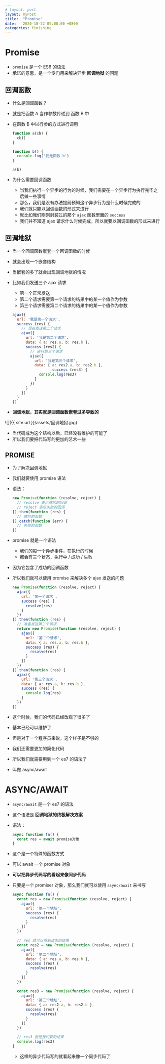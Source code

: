 ```yaml
---
# layout: post
layout: myPost
title:  "Promise"
date:   2020-10-22 09:00:00 +0800
categories: finishing
---
```


# Promise

- `promise` 是一个 ES6 的语法
- 承诺的意思，是一个专门用来解决异步 **回调地狱** 的问题



## 回调函数

- 什么是回调函数？

- 就是把函数 A 当作参数传递到 函数 B 中

- 在函数 B 中以行参的方式进行调用

  ```javascript
  function a(cb) {
    cb()
  }
  
  function b() {
    console.log('我是函数 b')
  }
  
  a(b)
  ```

- 为什么需要回调函数

  - 当我们执行一个异步的行为的时候，我们需要在一个异步行为执行完毕之后做一些事情
  - 那么，我们是没有办法提前预知这个异步行为是什么时候完成的
  - 我们就只能以回调函数的形式来进行
  - 就比如我们刚刚封装过的那个 `ajax` 函数里面的 `success` 
  - 我们并不知道 ajax 请求什么时候完成，所以就要以回调函数的形式来进行



## 回调地狱

- 当一个回调函数嵌套一个回调函数的时候

- 就会出现一个嵌套结构

- 当嵌套的多了就会出现回调地狱的情况

- 比如我们发送三个 ajax 请求

  - 第一个正常发送
  - 第二个请求需要第一个请求的结果中的某一个值作为参数
  - 第三个请求需要第二个请求的结果中的某一个值作为参数

  ```javascript
  ajax({
    url: '我是第一个请求',
    success (res) {
      // 现在发送第二个请求
      ajax({
        url: '我是第二个请求'，
        data: { a: res.a, b: res.b },
        success (res2) {
          // 进行第三个请求
          ajax({
            url: '我是第三个请求',
            data: { a: res2.a, b: res2.b },
    				success (res3) { 
              console.log(res3) 
            }
          })
        }
      })
    }
  })
  ```

- **回调地狱，其实就是回调函数嵌套过多导致的**

![]({{ site.url }}/assets/回调地狱.jpg)

- 当代码成为这个结构以后，已经没有维护的可能了
- 所以我们要把代码写的更加的艺术一些



## PROMISE

- 为了解决回调地狱

- 我们就要使用 promise 语法

- 语法：

  ```javascript
  new Promise(function (resolve, reject) {
    // resolve 表示成功的回调
    // reject 表示失败的回调
  }).then(function (res) {
    // 成功的函数
  }).catch(function (err) {
    // 失败的函数
  })
  ```

- promise 就是一个语法

  - 我们的每一个异步事件，在执行的时候
  - 都会有三个状态，执行中 / 成功 / 失败

- 因为它包含了成功的回调函数

- 所以我们就可以使用 promise 来解决多个 ajax 发送的问题

  ```javascript
  new Promise(function (resolve, reject) {
    ajax({
      url: '第一个请求',
      success (res) {
        resolve(res)
      }
    })
  }).then(function (res) {
    // 准备发送第二个请求
    return new Promise(function (resolve, reject) {
      ajax({
        url: '第二个请求',
        data: { a: res.a, b: res.b },
        success (res) {
          resolve(res)
        }
      })
    })
  }).then(function (res) {
    ajax({
      url: '第三个请求',
      data: { a: res.a, b: res.b },
      success (res) {
        console.log(res)
      }
    })
  })
  ```

- 这个时候，我们的代码已经改观了很多了

- 基本已经可以维护了

- 但是对于一个程序员来说，这个样子是不够的

- 我们还需要更加的简化代码

- 所以我们就需要用到一个 es7 的语法了

- 叫做 async/await 



# ASYNC/AWAIT

- `async/await` 是一个 es7 的语法

- 这个语法是 **回调地狱的终极解决方案**

- 语法：

  ```javascript
  async function fn() {
    const res = await promise对象
  }
  ```

- 这个是一个特殊的函数方式

- 可以 await 一个 promise 对象

- **可以把异步代码写的看起来像同步代码**

- 只要是一个 promiser 对象，那么我们就可以使用 `async/await` 来书写

  ```javascript
  async function fn() {
    const res = new Promise(function (resolve, reject) {
      ajax({
        url: '第一个地址',
        success (res) {
          resolve(res)
        }
      })
    })
    
    // res 就可以得到请求的结果
    const res2 = new Promise(function (resolve, reject) {
      ajax({
        url: '第二个地址',
        data: { a: res.a, b: res.b },
        success (res) {
          resolve(res)
        }
      })
    })
    
    const res3 = new Promise(function (resolve, reject) {
      ajax({
        url: '第三个地址',
        data: { a: res2.a, b: res2.b },
        success (res) {
          resolve(res)
        }
      })
    })
    
    // res3 就是我们要的结果
    console.log(res3)
  }
  ```

  - 这样的异步代码写的就看起来像一个同步代码了



